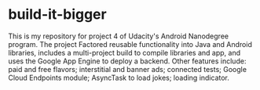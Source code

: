 # build-it-bigger
This is my repository for project 4 of Udacity's Android Nanodegree program. The project Factored reusable functionality into Java and Android libraries, includes a multi-project build to compile libraries and app, and uses the Google App Engine to deploy a backend.
Other features include: paid and free flavors; interstitial and banner ads; connected tests; Google Cloud Endpoints module; AsyncTask to load jokes; loading indicator.
